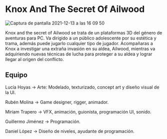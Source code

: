 # Knox And The Secret Of Ailwood

![Captura de pantalla 2021-12-13 a las 16 09 50](https://user-images.githubusercontent.com/3275196/145837376-15f45b3a-84fc-4f5c-97af-04f6b80ba8e7.png)

Knox and the secret of Ailwood se trata de un plataformas 3D del género de aventuras para PC. Va dirigido a un público adolescente por su estética y trama, además puede jugarlo cualquier tipo de jugador. Acompañaras a Knox a investigar una extraña invasión en su aldea, Ailwood, mientras va adquiriendo nuevas técnicas de lucha para proteger a su aldea y lograr llegar al origen del conflicto.

## Equipo

Lucía Hoyas -> Arte: Modelado, texturizado, concept art y diseño visual de la UI.

Rubén Molina -> Game designer, rigger, animador.

Miriam Trapero -> VFX, animación, guionista, programación UI, sonido.

Guillermo Jiménez -> Programación.

Daniel López -> Diseño de niveles, ayudante de programación.

